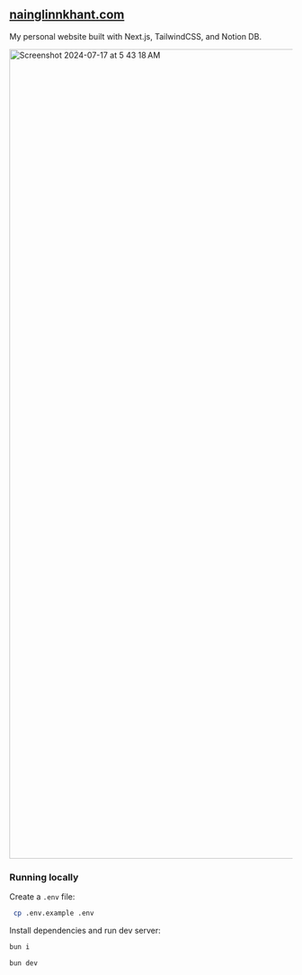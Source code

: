 ## [nainglinnkhant.com](https://nainglinnkhant.com)

My personal website built with Next.js, TailwindCSS, and Notion DB.

<img width="1440" alt="Screenshot 2024-07-17 at 5 43 18 AM" src="https://github.com/user-attachments/assets/baa0d5e2-5869-4387-8193-4d3ecc122be7">

### Running locally

Create a `.env` file:

```bash
 cp .env.example .env
```

Install dependencies and run dev server:

```bash
bun i

bun dev
```
